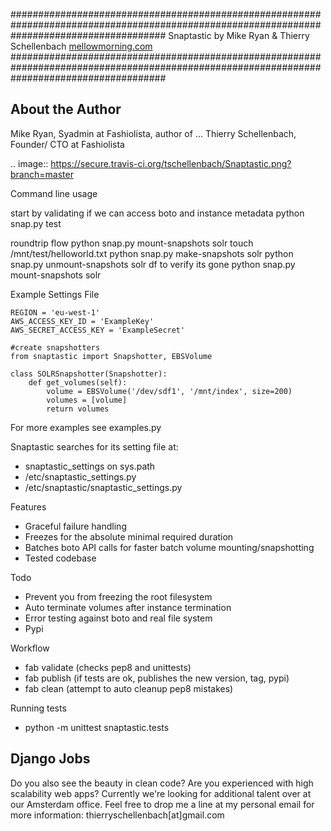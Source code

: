 ############################################################################################################################################
Snaptastic by Mike Ryan & Thierry Schellenbach [mellowmorning.com](http://www.mellowmorning.com/)
############################################################################################################################################

About the Author
----------------

Mike Ryan, Syadmin at Fashiolista, author of ...
Thierry Schellenbach, Founder/ CTO at Fashiolista

.. image:: https://secure.travis-ci.org/tschellenbach/Snaptastic.png?branch=master

Command line usage

start by validating if we can access boto and instance metadata
python snap.py test

roundtrip flow
python snap.py mount-snapshots solr
touch /mnt/test/helloworld.txt
python snap.py make-snapshots solr
python snap.py unmount-snapshots solr
df to verify its gone
python snap.py mount-snapshots solr




Example Settings File

    REGION = 'eu-west-1'
    AWS_ACCESS_KEY_ID = 'ExampleKey'
    AWS_SECRET_ACCESS_KEY = 'ExampleSecret'

    #create snapshotters
    from snaptastic import Snapshotter, EBSVolume

    class SOLRSnapshotter(Snapshotter):
        def get_volumes(self):
            volume = EBSVolume('/dev/sdf1', '/mnt/index', size=200)
            volumes = [volume]
            return volumes

For more examples see examples.py

Snaptastic searches for its setting file at:
* snaptastic_settings on sys.path
* /etc/snaptastic_settings.py
* /etc/snaptastic/snaptastic_settings.py


Features

* Graceful failure handling
* Freezes for the absolute minimal required duration
* Batches boto API calls for faster batch volume mounting/snapshotting
* Tested codebase


Todo

* Prevent you from freezing the root filesystem
* Auto terminate volumes after instance termination
* Error testing against boto and real file system
* Pypi


Workflow

* fab validate (checks pep8 and unittests)
* fab publish (if tests are ok, publishes the new version, tag, pypi)
* fab clean (attempt to auto cleanup pep8 mistakes)

Running tests

* python -m unittest snaptastic.tests

Django Jobs
-----------
Do you also see the beauty in clean code? Are you experienced with high scalability web apps?
Currently we're looking for additional talent over at our Amsterdam office.
Feel free to drop me a line at my personal email for more information: thierryschellenbach[at]gmail.com




